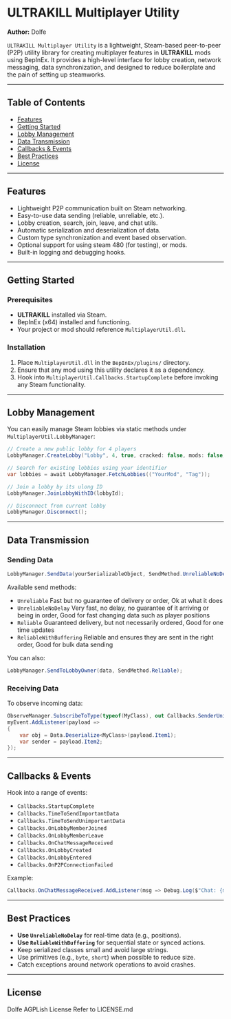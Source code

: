 # ULTRAKILL Multiplayer Utility

**Author:** Dolfe

`ULTRAKILL Multiplayer Utility` is a lightweight, Steam-based peer-to-peer (P2P) utility library for creating multiplayer features in **ULTRAKILL** mods using BepInEx. It provides a high-level interface for lobby creation, network messaging, data synchronization, and designed to reduce boilerplate and the pain of setting up steamworks.

---

## Table of Contents

* [Features](#features)
* [Getting Started](#getting-started)
* [Lobby Management](#lobby-management)
* [Data Transmission](#data-transmission)
* [Callbacks & Events](#callbacks--events)
* [Best Practices](#best-practices)
* [License](#license)

---

## Features

* Lightweight P2P communication built on Steam networking.
* Easy-to-use data sending (reliable, unreliable, etc.).
* Lobby creation, search, join, leave, and chat utils.
* Automatic serialization and deserialization of data.
* Custom type synchronization and event based observation.
* Optional support for using steam 480 (for testing), or mods.
* Built-in logging and debugging hooks.

---

## Getting Started

### Prerequisites

* **ULTRAKILL** installed via Steam.
* BepInEx (x64) installed and functioning.
* Your project or mod should reference `MultiplayerUtil.dll`.

### Installation

1. Place `MultiplayerUtil.dll` in the `BepInEx/plugins/` directory.
2. Ensure that any mod using this utility declares it as a dependency.
3. Hook into `MultiplayerUtil.Callbacks.StartupComplete` before invoking any Steam functionality.

---

## Lobby Management

You can easily manage Steam lobbies via static methods under `MultiplayerUtil.LobbyManager`:

```csharp
// Create a new public lobby for 4 players
LobbyManager.CreateLobby("Lobby", 4, true, cracked: false, mods: false, modIdentifier: ("YourMod", "Tag"));
```

```csharp
// Search for existing lobbies using your identifier
var lobbies = await LobbyManager.FetchLobbies(("YourMod", "Tag"));
```

```csharp
// Join a lobby by its ulong ID
LobbyManager.JoinLobbyWithID(lobbyId);
```

```csharp
// Disconnect from current lobby
LobbyManager.Disconnect();
```

---

## Data Transmission

### Sending Data

```csharp
LobbyManager.SendData(yourSerializableObject, SendMethod.UnreliableNoDelay);
```

Available send methods:

* `Unreliable` Fast but no guarantee of delivery or order, Ok at what it does
* `UnreliableNoDelay` Very fast, no delay, no guarantee of it arriving or being in order, Good for fast changing data such as player positions
* `Reliable` Guaranteed delivery, but not necessarily ordered, Good for one time updates
* `ReliableWithBuffering` Reliable and ensures they are sent in the right order, Good for bulk data sending

You can also:

```csharp
LobbyManager.SendToLobbyOwner(data, SendMethod.Reliable);
```

### Receiving Data

To observe incoming data:

```csharp
ObserveManager.SubscribeToType(typeof(MyClass), out Callbacks.SenderUnityEvent myEvent);
myEvent.AddListener(payload =>
{
    var obj = Data.Deserialize<MyClass>(payload.Item1);
    var sender = payload.Item2;
});
```

---

## Callbacks & Events

Hook into a range of events:

* `Callbacks.StartupComplete`
* `Callbacks.TimeToSendImportantData`
* `Callbacks.TimeToSendUnimportantData`
* `Callbacks.OnLobbyMemberJoined`
* `Callbacks.OnLobbyMemberLeave`
* `Callbacks.OnChatMessageReceived`
* `Callbacks.OnLobbyCreated`
* `Callbacks.OnLobbyEntered`
* `Callbacks.OnP2PConnectionFailed`

Example:

```csharp
Callbacks.OnChatMessageReceived.AddListener(msg => Debug.Log($"Chat: {msg}"));
```

---

## Best Practices

* **Use `UnreliableNoDelay`** for real-time data (e.g., positions).
* **Use `ReliableWithBuffering`** for sequential state or synced actions.
* Keep serialized classes small and avoid large strings.
* Use primitives (e.g., `byte`, `short`) when possible to reduce size.
* Catch exceptions around network operations to avoid crashes.

---

## License

Dolfe AGPLish License
Refer to LICENSE.md

